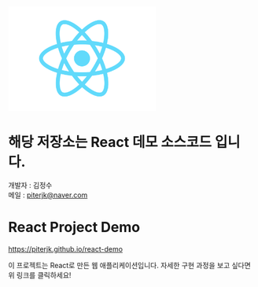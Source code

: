 <img src="src/logo.svg" alt="React 로고" width="300"/>

# 해당 저장소는 React 데모 소스코드 입니다.
개발자 : 김정수\
메일 : piterjk@naver.com




# React Project Demo


https://piterjk.github.io/react-demo

이 프로젝트는 React로 만든 웹 애플리케이션입니다. 
자세한 구현 과정을 보고 싶다면 위 링크를 클릭하세요!



